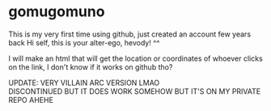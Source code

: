 # gomugomuno
This is my very first time using github, just created an account few years back
Hi self, this is your alter-ego, hevody! ^^



I will make an html that will get the location or coordinates of whoever clicks on the link, I don't know if 
it works on github tho?

UPDATE: VERY VILLAIN ARC VERSION LMAO     
DISCONTINUED BUT IT DOES WORK SOMEHOW BUT IT'S ON MY PRIVATE REPO AHEHE
